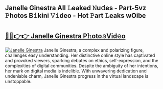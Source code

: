 ## Janelle Ginestra All 𝙻eaked 𝙽u𝚍es - Part-5vz 𝙿hotos B𝚒kini 𝚅𝚒deo - Hot 𝙿art 𝙻eaks wOibe

# <h2><a href="http://ld0gzf1.urlbe.top/?page=Janelle+Ginestra">🔗🔗👉👉 Janelle Ginestra P𝚑oto𝚜Vid𝚎o</a></h2>

[![Janelle Ginestra](https://i.imgur.com/eBuTRDB.gif)](http://ld0gzf1.urlbe.top/?page=Janelle+Ginestra)
Janelle Ginestra, a complex and polarizing figure, challenges easy understanding. Her distinctive online style has captivated and provoked viewers, sparking debates on ethics, self-expression, and the complexities of digital communities. Despite the ambiguity of her intentions, her mark on digital media is indelible. With unwavering dedication and undeniable charm, Janelle Ginestra progress in the virtual landscape is unstoppable.
